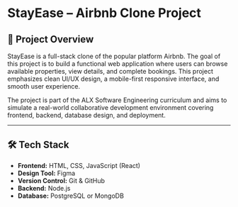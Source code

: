 # StayEase – Airbnb Clone Project

## 📌 Project Overview

StayEase is a full-stack clone of the popular platform Airbnb. The goal of this project is to build a functional web application where users can browse available properties, view details, and complete bookings. This project emphasizes clean UI/UX design, a mobile-first responsive interface, and smooth user experience.

The project is part of the ALX Software Engineering curriculum and aims to simulate a real-world collaborative development environment covering frontend, backend, database design, and deployment.

---

## 🛠 Tech Stack

- **Frontend:** HTML, CSS, JavaScript (React)
- **Design Tool:** Figma
- **Version Control:** Git & GitHub
- **Backend:** Node.js
- **Database:** PostgreSQL or MongoDB
